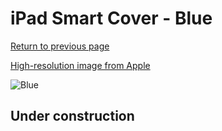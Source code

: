 # iPad Smart Cover - Blue

[Return to previous page](/ipad_2)

[High-resolution image from Apple](https://store.storeimages.cdn-apple.com/8756/as-images.apple.com/is/MC942?wid=4500&hei=4500&fmt=png)

<div style="width: 512px"><img src="/almost_uncompressed/MC942.webp" alt="Blue"></div>

## Under construction
